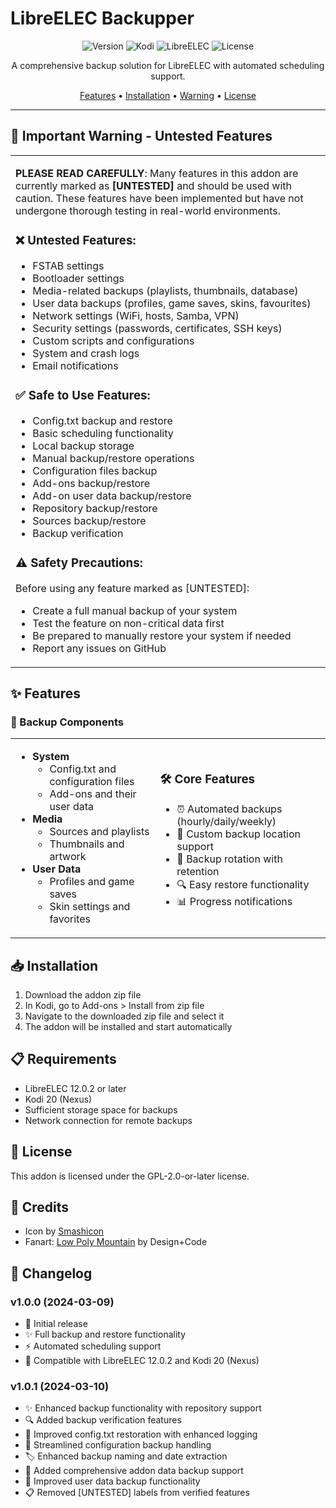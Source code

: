 # LibreELEC Backupper

<div align="center">

![Version](https://img.shields.io/badge/version-1.0.1-blue.svg)
![Kodi](https://img.shields.io/badge/kodi-20%20(Nexus)-green.svg)
![LibreELEC](https://img.shields.io/badge/LibreELEC-12.0.2-red.svg)
![License](https://img.shields.io/badge/license-GPL--2.0-orange.svg)

A comprehensive backup solution for LibreELEC with automated scheduling support.

[Features](#features) • [Installation](#installation) • [Warning](#🚨-important-warning---untested-features) • [License](#license)

</div>

---

## 🚨 Important Warning - Untested Features

<table>
<tr>
<td>

**PLEASE READ CAREFULLY**: Many features in this addon are currently marked as **[UNTESTED]** and should be used with caution. These features have been implemented but have not undergone thorough testing in real-world environments.

### ❌ Untested Features:
- FSTAB settings
- Bootloader settings
- Media-related backups (playlists, thumbnails, database)
- User data backups (profiles, game saves, skins, favourites)
- Network settings (WiFi, hosts, Samba, VPN)
- Security settings (passwords, certificates, SSH keys)
- Custom scripts and configurations
- System and crash logs
- Email notifications

### ✅ Safe to Use Features:
- Config.txt backup and restore
- Basic scheduling functionality
- Local backup storage
- Manual backup/restore operations
- Configuration files backup
- Add-ons backup/restore
- Add-on user data backup/restore
- Repository backup/restore
- Sources backup/restore
- Backup verification

### ⚠️ Safety Precautions:
Before using any feature marked as [UNTESTED]:
- Create a full manual backup of your system
- Test the feature on non-critical data first
- Be prepared to manually restore your system if needed
- Report any issues on GitHub

</td>
</tr>
</table>

## ✨ Features

### 💾 Backup Components
<table>
<tr>
<td>

- **System**
  - Config.txt and configuration files
  - Add-ons and their user data
- **Media**
  - Sources and playlists
  - Thumbnails and artwork
- **User Data**
  - Profiles and game saves
  - Skin settings and favorites

</td>
<td>

### 🛠️ Core Features
- ⏰ Automated backups (hourly/daily/weekly)
- 📂 Custom backup location support
- 🔄 Backup rotation with retention
- 🔍 Easy restore functionality
- 📊 Progress notifications

</td>
</tr>
</table>

## 📥 Installation

1. Download the addon zip file
2. In Kodi, go to Add-ons > Install from zip file
3. Navigate to the downloaded zip file and select it
4. The addon will be installed and start automatically

## 📋 Requirements

- LibreELEC 12.0.2 or later
- Kodi 20 (Nexus)
- Sufficient storage space for backups
- Network connection for remote backups

## 📜 License

This addon is licensed under the GPL-2.0-or-later license.

## 👥 Credits

- Icon by [Smashicon](https://flaticon.com/4275334)
- Fanart: [Low Poly Mountain](https://wallpaperswide.com/low_poly_mountain_2-wallpapers.html) by Design+Code

## 📝 Changelog

### v1.0.0 (2024-03-09)
- 🎉 Initial release
- ✨ Full backup and restore functionality
- ⚡ Automated scheduling support
- 🔧 Compatible with LibreELEC 12.0.2 and Kodi 20 (Nexus)

### v1.0.1 (2024-03-10)
- ✨ Enhanced backup functionality with repository support
- 🔍 Added backup verification features
- 🔧 Improved config.txt restoration with enhanced logging
- 📝 Streamlined configuration backup handling
- 🏷️ Enhanced backup naming and date extraction
- 💾 Added comprehensive addon data backup support
- 👤 Improved user data backup functionality
- 📋 Removed [UNTESTED] labels from verified features 